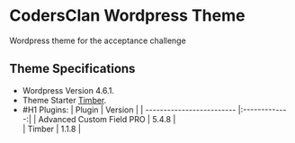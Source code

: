 
# CodersClan Wordpress Theme

Wordpress theme for the acceptance challenge

## Theme Specifications

* Wordpress Version 4.6.1.
* Theme Starter [Timber](https://github.com/timber/starter-theme).
* #H1 Plugins:
| Plugin                    | Version       |
| ------------------------- |:-------------:|
| Advanced Custom Field PRO | 5.4.8         |  
| Timber                    | 1.1.8         |
